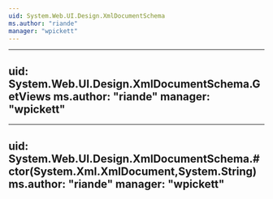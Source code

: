 ```yaml
---
uid: System.Web.UI.Design.XmlDocumentSchema
ms.author: "riande"
manager: "wpickett"
---
```


---
uid: System.Web.UI.Design.XmlDocumentSchema.GetViews
ms.author: "riande"
manager: "wpickett"
---

---
uid: System.Web.UI.Design.XmlDocumentSchema.#ctor(System.Xml.XmlDocument,System.String)
ms.author: "riande"
manager: "wpickett"
---
